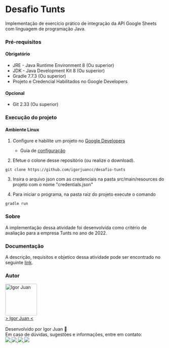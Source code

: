 # Desafio Tunts

Implementação de exercício prático de integração da API Google Sheets com linguagem de programação Java.

### Pré-requisitos

#### Obrigatório

* JRE - Java Runtime Environment 8 (Ou superior)
* JDK - Java Development Kit 8 (Ou superior)
* Gradle 7.7.3 (Ou superior)
* Projeto e Credencial Habilitados no Google Developers

#### Opcional

* Git 2.33 (Ou superior)

### Execução do projeto

#### Ambiente Linux

1. Configure e habilite um projeto no [Google Developers](https://console.developers.google.com/?hl=pt-br)
    * Guia de [configuração](https://github.com/igorjuancc/guia/blob/main/Plataformas/Google/Developers/developers.md#Configuração-de-Novo-Projeto)
   
2. Efetue o colone desse repositório (ou realize o download).
```
git clone https://github.com/igorjuancc/desafio-tunts
```

3. Insira o arquivo json com as credenciais na pasta src/main/resources do projeto com o nome "credentials.json"

4. Para iniciar o programa, na pasta raiz do projeto execute o comando
```
gradle run
```

### Sobre

A implementação dessa atividade foi desenvolvida como critério de avaliação para a empresa Tunts no ano de 2022.  

### Documentação

A descrição, requisitos e objetico dessa atividade pode ser encontrado no seguinte [link](https://github.com/igorjuancc/BiblioDoc/blob/main/desafio-tunts/TUNTS%20-%20DESAFIO%20DE%20PROGRAMA%C3%87%C3%83O%20-%20N%C3%ADVEL%201.pdf).

### Autor
<a href="https://br.linkedin.com/in/igor-juan-cordeiro-da-costa-2b4a77101">
<img src="https://avatars.githubusercontent.com/u/50890812?s=400&u=566e615dd1691c75eabd1dcb4ba749be82d1e86c&v=4" width="100px;" alt="Igor Juan" />
</a>
<br />
<a href="https://br.linkedin.com/in/igor-juan-cordeiro-da-costa-2b4a77101" target="_blank"> > Igor Juan < </a><br /><br />
Desenvolvido por Igor Juan 🤙<br />
Em caso de dúvidas, sugestões e informações, entre em contato: <br /> 
<a href="https://br.linkedin.com/in/igor-juan-cordeiro-da-costa-2b4a77101" target="_blank"> <img src="https://img.shields.io/badge/LinkedIn-0077B5?style=for-the-badge&logo=linkedin&logoColor=white" target="_blank"> </a>
<a href="https://www.facebook.com/igorjuan.cordeirodacosta" target="_blank"> <img src="https://img.shields.io/badge/Facebook-1877F2?style=for-the-badge&logo=facebook&logoColor=white" target="_blank"> </a>
<a href="https://twitter.com/zig_cwb" target="_blank"> <img src="https://img.shields.io/badge/Twitter-1DA1F2?style=for-the-badge&logo=twitter&logoColor=white" target="_blank"> </a>
<a href="https://github.com/igorjuancc" target="_blank"> <img src="https://img.shields.io/badge/GitHub-100000?style=for-the-badge&logo=github&logoColor=white" target="_blank"> </a>
